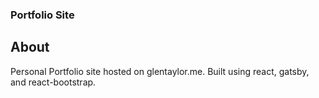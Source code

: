### Portfolio Site
## About
Personal Portfolio site hosted on glentaylor.me.
Built using react, gatsby, and react-bootstrap.
